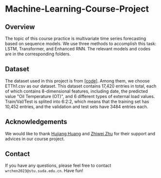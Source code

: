 # Machine-Learning-Course-Project

## Overview
The topic of this course practice is multivariate time series forecasting based on sequence models. We use three methods to accomplish this task: LSTM, Transformer, and Enhanced RNN. The relevant models and codes are in the corresponding folders.
## Dataset
The dataset used in this project is from [[code]](https://github.com/zhouhaoyi/Informer2020). Among them, we choose ETTh1.csv as our dataset. This dataset contains 17,420 entries in total, each of which contains 8-dimensional features, including date, the predicted value "Oil Temperature (OT)", and 6 different types of external load values. Train/Val/Test is splited into 6:2:2, which means that the training set has 10,452 entries, and the validation and test sets have 3484 entries each.
## Acknowledgements
We would like to thank [Hujiang Huang](https://github.com/baizangchuan) and [Zhiwei Zhu](https://github.com/llzhuzw) for their support and advices in our course project.
## Contact
If you have any questions, please feel free to contact `wrchen2023@stu.suda.edu.cn`. Have fun!
